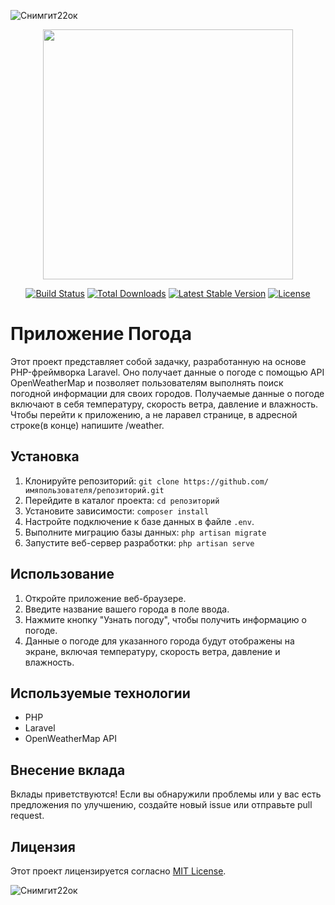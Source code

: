 ![Снимгит22ок](https://github.com/AluHadj22/PHP-WeatherApp/assets/140946881/4ee81e8c-2fde-446f-a06d-9763a0fca602)

<p align="center"><a href="https://laravel.com" target="_blank"><img src="https://raw.githubusercontent.com/laravel/art/master/logo-lockup/5%20SVG/2%20CMYK/1%20Full%20Color/laravel-logolockup-cmyk-red.svg" width="400"></a></p>

<p align="center">
<a href="https://travis-ci.org/laravel/framework"><img src="https://travis-ci.org/laravel/framework.svg" alt="Build Status"></a>
<a href="https://packagist.org/packages/laravel/framework"><img src="https://poser.pugx.org/laravel/framework/d/total.svg" alt="Total Downloads"></a>
<a href="https://packagist.org/packages/laravel/framework"><img src="https://poser.pugx.org/laravel/framework/v/stable.svg" alt="Latest Stable Version"></a>
<a href="https://packagist.org/packages/laravel/framework"><img src="https://poser.pugx.org/laravel/framework/license.svg" alt="License"></a>
</p>

# Приложение Погода

Этот проект представляет собой задачку, разработанную на основе PHP-фреймворка Laravel. Оно получает данные о погоде с помощью API OpenWeatherMap и позволяет пользователям выполнять поиск погодной информации для своих городов. Получаемые данные о погоде включают в себя температуру, скорость ветра, давление и влажность. Чтобы перейти к приложению, а не ларавел странице, в адресной строке(в конце) напишите /weather.

## Установка

1. Клонируйте репозиторий: `git clone https://github.com/имяпользователя/репозиторий.git`
2. Перейдите в каталог проекта: `cd репозиторий`
3. Установите зависимости: `composer install`
4. Настройте подключение к базе данных в файле `.env`.
5. Выполните миграцию базы данных: `php artisan migrate`
6. Запустите веб-сервер разработки: `php artisan serve`

## Использование

1. Откройте приложение веб-браузере.
2. Введите название вашего города в поле ввода.
3. Нажмите кнопку "Узнать погоду", чтобы получить информацию о погоде.
4. Данные о погоде для указанного города будут отображены на экране, включая температуру, скорость ветра, давление и влажность.

## Используемые технологии

- PHP
- Laravel
- OpenWeatherMap API

## Внесение вклада

Вклады приветствуются! Если вы обнаружили проблемы или у вас есть предложения по улучшению, создайте новый issue или отправьте pull request.

## Лицензия

Этот проект лицензируется согласно [MIT License](LICENSE).

![Снимгит22ок](https://github.com/AluHadj22/PHP-WeatherApp/assets/140946881/4ee81e8c-2fde-446f-a06d-9763a0fca602)


